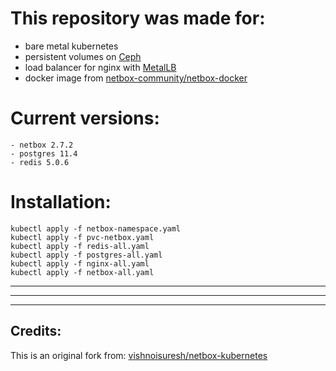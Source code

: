# This repository was made for:
- bare metal kubernetes
- persistent volumes on [Ceph](https://docs.ceph.com/docs/master/rbd/rbd-kubernetes/)
- load balancer for nginx with [MetalLB](https://github.com/danderson/metallb)
- docker image from [netbox-community/netbox-docker](https://github.com/netbox-community/netbox-docker)

# Current versions:

```
- netbox 2.7.2
- postgres 11.4
- redis 5.0.6
```

# Installation:

```
kubectl apply -f netbox-namespace.yaml
kubectl apply -f pvc-netbox.yaml 
kubectl apply -f redis-all.yaml
kubectl apply -f postgres-all.yaml
kubectl apply -f nginx-all.yaml
kubectl apply -f netbox-all.yaml
```

***
***
***

## Credits:

This is an original fork from: [vishnoisuresh/netbox-kubernetes](https://github.com/vishnoisuresh/netbox-kubernetes)
